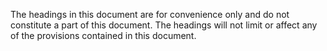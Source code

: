The headings in this document are for convenience only and do not constitute a part of this document.  The headings will not limit or affect any of the provisions contained in this document.